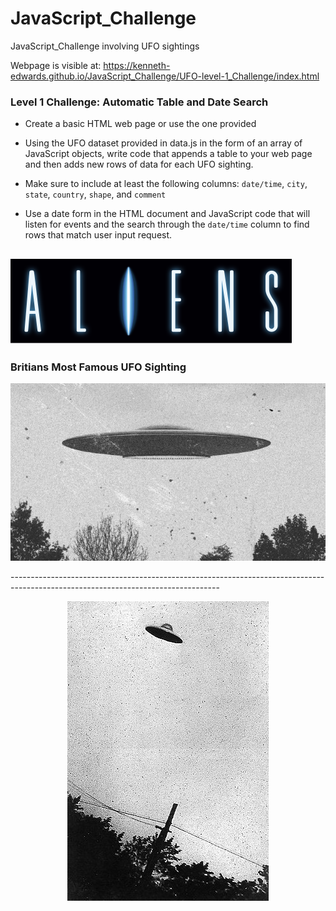 # JavaScript_Challenge
JavaScript_Challenge involving UFO sightings

Webpage is visible at: https://kenneth-edwards.github.io/JavaScript_Challenge/UFO-level-1_Challenge/index.html

### Level 1 Challenge: Automatic Table and Date Search 

* Create a basic HTML web page or use the one provided

* Using the UFO dataset provided in data.js in the form of an array of JavaScript objects, write code that appends a table to your web page and then adds new rows of data for each UFO sighting.

* Make sure to include at least the following columns: `date/time`, `city`, `state`, `country`, `shape`, and `comment` 

* Use a date form in the HTML document and JavaScript code that will listen for events and the search through the `date/time` column to find rows that match user input request.

![Aliens](/UFO-level-1_Challenge/static/images/aliens.svg)
----------------------------------------------------------------------------------------------------------------------------------
### Britians Most Famous UFO Sighting
<p align="center">
  <img src="/UFO-level-1_Challenge/static/images/britiansufo.png">
</p>
----------------------------------------------------------------------------------------------------------------------------------
<p align="center">
  <img src="/UFO-level-1_Challenge/static/images/purportedufo.jpg">
</p>
